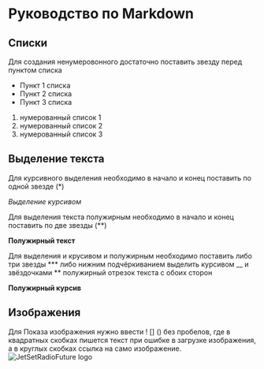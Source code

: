 # Руководство по Markdown

## Списки

Для создания ненумеровонного достаточно поставить звезду перед пунктом списка
* Пункт 1 списка 
* Пункт 2 списка 
* Пункт 3 списка 

1. нумерованный список 1 
2. нумерованный список 2 
3. нумерованный список 3 

## Выделение текста

Для курсивного выделения необходимо в начало и конец поставить по одной звезде (*)

*Выделение курсивом*

Для выделения текста полужирным необходимо в начало и конец поставить по две звезды (**)

**Полужирный текст**

Для выделения и крусивом и полужирным необходимо поставить либо три звезды *** либо нижним подчёркиванием выделить курсивом __ и звёздочками ** полужирный отрезок текста с обоих сторон  

**Полужирный курсив**

## Изображения 

Для Показа изображения нужно ввести ! [] () без пробелов, где в квадратных скобках пишется текст при ошибке в загрузке изображения, а в круглых скобках ссылка на само изображение.
![JetSetRadioFuture logo](gigaJSRF.png) 